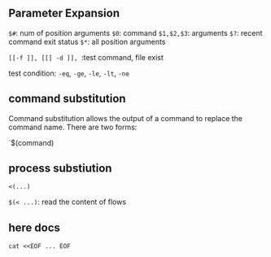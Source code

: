##  Parameter Expansion

`$#`: num of position arguments
`$0`: command 
`$1,$2,$3`: arguments
`$?`: recent command exit status
`$*`: all position arguments

`[[-f ]], [[] -d ]], `:test command, file exist




test condition: `-eq`, `-ge`, `-le`, `-lt`, `-ne`


## command substitution 

Command substitution allows the output of a command to replace the command name.  There are two forms:

`$(command)


## process substiution

`<(...)`


`$(< ...)`: read the content of flows

## here docs

`cat <<EOF ... EOF`